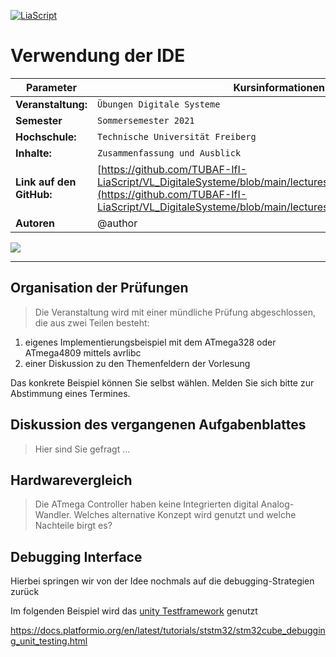 <!--
author:   Sebastian Zug, Karl Fessel
email:    sebastian.zug@informatik.tu-freiberg.de

version:  0.0.4
language: de
narrator: Deutsch Female

import:  https://raw.githubusercontent.com/liascript-templates/plantUML/master/README.md
         https://github.com/LiaTemplates/AVR8js/main/README.md

icon: https://upload.wikimedia.org/wikipedia/commons/d/de/Logo_TU_Bergakademie_Freiberg.svg
-->

[![LiaScript](https://raw.githubusercontent.com/LiaScript/LiaScript/master/badges/course.svg)](https://liascript.github.io/course/?https://github.com/TUBAF-IfI-LiaScript/VL_DigitaleSysteme/main/exercises/05_Zusammenfassung.md#1)

# Verwendung der IDE

| Parameter                | Kursinformationen                                                                                                                                                                    |
| ------------------------ | ------------------------------------------------------------------------------------------------------------------------------------------------------------------------------------ |
| **Veranstaltung:**       | `Übungen Digitale Systeme`                                                                                                                                                      |
| **Semester**             | `Sommersemester 2021`                                                                                                                                                                |
| **Hochschule:**          | `Technische Universität Freiberg`                                                                                                                                                    |
| **Inhalte:**             | `Zusammenfassung und Ausblick`                                                                                            |
| **Link auf den GitHub:** | [https://github.com/TUBAF-IfI-LiaScript/VL_DigitaleSysteme/blob/main/lectures/05_Zusammenfassung.md](https://github.com/TUBAF-IfI-LiaScript/VL_DigitaleSysteme/blob/main/lectures/05_Zusammenfassung.md) |
| **Autoren**              | @author                                                                                                                                                                              |

![](https://media.giphy.com/media/3gttGAxMSSofe/giphy-downsized.gif)

---

## Organisation der Prüfungen

> Die Veranstaltung wird mit einer mündliche Prüfung abgeschlossen, die aus zwei Teilen besteht:

1. eigenes Implementierungsbeispiel mit dem ATmega328 oder ATmega4809 mittels avrlibc
2. einer Diskussion zu den Themenfeldern der Vorlesung

Das konkrete Beispiel können Sie selbst wählen. Melden Sie sich bitte zur Abstimmung eines Termines.

## Diskussion des vergangenen Aufgabenblattes

> Hier sind Sie gefragt ...

## Hardwarevergleich

> Die ATmega Controller haben keine Integrierten digital Analog-Wandler. Welches alternative Konzept wird genutzt und welche Nachteile birgt es?


## Debugging Interface

Hierbei springen wir von der Idee nochmals auf die debugging-Strategien zurück

Im folgenden Beispiel wird das [unity Testframework](https://github.com/ThrowTheSwitch/Unity#unity-test-api) genutzt

https://docs.platformio.org/en/latest/tutorials/ststm32/stm32cube_debugging_unit_testing.html
